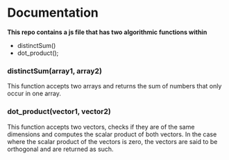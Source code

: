 # Documentation

**This repo contains a js file that has two algorithmic functions within**

- distinctSum()
- dot_product();

### distinctSum(array1, array2)
This function accepts two arrays and returns the sum of numbers that only occur in one array.


### dot_product(vector1, vector2)
This function accepts two vectors, checks if they are of the same dimensions and computes the scalar product of both vectors.
In the case where the scalar product of the vectors is zero, the vectors are said to be orthogonal and are returned as such.